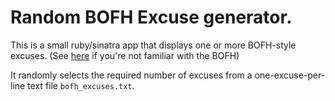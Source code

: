 # Random BOFH Excuse generator.
This is a small ruby/sinatra app that displays one or more BOFH-style excuses.
(See [here](https://www.theregister.co.uk/data_centre/bofh/) if you're not familiar with the BOFH)

It randomly selects the required number of excuses from a one-excuse-per-line text file `bofh_excuses.txt`.
